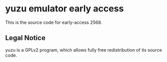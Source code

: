 yuzu emulator early access
=============

This is the source code for early-access 2568.

## Legal Notice

yuzu is a GPLv2 program, which allows fully free redistribution of its source code.